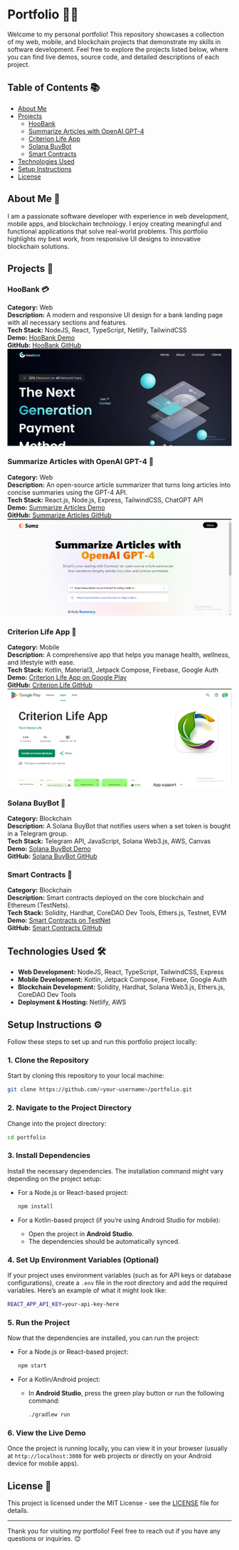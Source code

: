 
# Portfolio 👨‍💻

Welcome to my personal portfolio! This repository showcases a collection of my web, mobile, and blockchain projects that demonstrate my skills in software development. Feel free to explore the projects listed below, where you can find live demos, source code, and detailed descriptions of each project.

## Table of Contents 📚

- [About Me](#about-me)
- [Projects](#projects)
  - [HooBank](#hoobank)
  - [Summarize Articles with OpenAI GPT-4](#summarize-articles-with-openai-gpt-4)
  - [Criterion Life App](#criterion-life-app)
  - [Solana BuyBot](#solana-buybot)
  - [Smart Contracts](#smart-contracts)
- [Technologies Used](#technologies-used)
- [Setup Instructions](#setup-instructions)
- [License](#license)

## About Me 👋

I am a passionate software developer with experience in web development, mobile apps, and blockchain technology. I enjoy creating meaningful and functional applications that solve real-world problems. This portfolio highlights my best work, from responsive UI designs to innovative blockchain solutions.

## Projects 🚀

### HooBank 💳
**Category:** Web  
**Description:** A modern and responsive UI design for a bank landing page with all necessary sections and features.  
**Tech Stack:** NodeJS, React, TypeScript, Netlify, TailwindCSS  
**Demo:** [HooBank Demo](https://bank-by-doyex.netlify.app/)  
**GitHub:** [HooBank GitHub](https://github.com/mbdulrohim)  
![HooBank](public/bank.png)

### Summarize Articles with OpenAI GPT-4 📝
**Category:** Web  
**Description:** An open-source article summarizer that turns long articles into concise summaries using the GPT-4 API.  
**Tech Stack:** React.js, Node.js, Express, TailwindCSS, ChatGPT API  
**Demo:** [Summarize Articles Demo](https://combotx-article-sumz.netlify.app/)  
**GitHub:** [Summarize Articles GitHub](https://github.com/Mbdulrohim)  
![Summarize Articles](public/sumz.png)

### Criterion Life App 📱
**Category:** Mobile  
**Description:** A comprehensive app that helps you manage health, wellness, and lifestyle with ease.  
**Tech Stack:** Kotlin, Material3, Jetpack Compose, Firebase, Google Auth  
**Demo:** [Criterion Life App on Google Play](https://play.google.com/store/apps/details?id=com.doyextech.thecriterion&hl=en)  
**GitHub:** [Criterion Life GitHub](https://github.com/Mbdulrohim)  
![Criterion Life App](public/clapp.png)

### Solana BuyBot 🛒
**Category:** Blockchain  
**Description:** A Solana BuyBot that notifies users when a set token is bought in a Telegram group.  
**Tech Stack:** Telegram API, JavaScript, Solana Web3.js, AWS, Canvas  
**Demo:** [Solana BuyBot Demo](https://t.me/@BBirdBuyBot)  
**GitHub:** [Solana BuyBot GitHub](https://github.com/mbdulrohim)

### Smart Contracts 🔗
**Category:** Blockchain  
**Description:** Smart contracts deployed on the core blockchain and Ethereum (TestNets).  
**Tech Stack:** Solidity, Hardhat, CoreDAO Dev Tools, Ethers.js, Testnet, EVM  
**Demo:** [Smart Contracts on TestNet](https://scan.test.btcs.network/address/0x6aDEb2741D0dd6801528B1C9EC8fDc2E4474965B)  
**GitHub:** [Smart Contracts GitHub](https://github.com/mbdulrohim)

## Technologies Used 🛠️

- **Web Development:** NodeJS, React, TypeScript, TailwindCSS, Express
- **Mobile Development:** Kotlin, Jetpack Compose, Firebase, Google Auth
- **Blockchain Development:** Solidity, Hardhat, Solana Web3.js, Ethers.js, CoreDAO Dev Tools
- **Deployment & Hosting:** Netlify, AWS

## Setup Instructions ⚙️

Follow these steps to set up and run this portfolio project locally:

### **1. Clone the Repository**  
Start by cloning this repository to your local machine:

```bash
git clone https://github.com/<your-username>/portfolio.git
```

### **2. Navigate to the Project Directory**  
Change into the project directory:

```bash
cd portfolio
```

### **3. Install Dependencies**  
Install the necessary dependencies. The installation command might vary depending on the project setup:

- For a Node.js or React-based project:
  ```bash
  npm install
  ```

- For a Kotlin-based project (if you’re using Android Studio for mobile):
  - Open the project in **Android Studio**.
  - The dependencies should be automatically synced.

### **4. Set Up Environment Variables (Optional)**  
If your project uses environment variables (such as for API keys or database configurations), create a `.env` file in the root directory and add the required variables. Here’s an example of what it might look like:

```bash
REACT_APP_API_KEY=your-api-key-here
```

### **5. Run the Project**  
Now that the dependencies are installed, you can run the project:

- For a Node.js or React-based project:
  ```bash
  npm start
  ```

- For a Kotlin/Android project:
  - In **Android Studio**, press the green play button or run the following command:
    ```bash
    ./gradlew run
    ```

### **6. View the Live Demo**  
Once the project is running locally, you can view it in your browser (usually at `http://localhost:3000` for web projects or directly on your Android device for mobile apps).

## License 📝

This project is licensed under the MIT License - see the [LICENSE](LICENSE) file for details.

---

Thank you for visiting my portfolio! Feel free to reach out if you have any questions or inquiries. 😊
```

